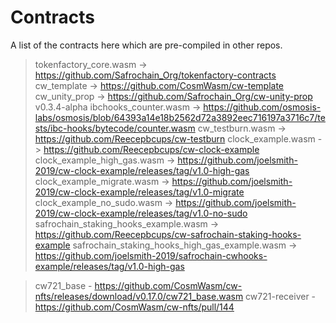 # Contracts

A list of the contracts here which are pre-compiled in other repos.

> tokenfactory_core.wasm -> <https://github.com/Safrochain_Org/tokenfactory-contracts>
> cw_template -> <https://github.com/CosmWasm/cw-template>
> cw_unity_prop -> <https://github.com/Safrochain_Org/cw-unity-prop> v0.3.4-alpha
> ibchooks_counter.wasm -> <https://github.com/osmosis-labs/osmosis/blob/64393a14e18b2562d72a3892eec716197a3716c7/tests/ibc-hooks/bytecode/counter.wasm>
> cw_testburn.wasm -> <https://github.com/Reecepbcups/cw-testburn>
> clock_example.wasm -> <https://github.com/Reecepbcups/cw-clock-example>
> clock_example_high_gas.wasm -> <https://github.com/joelsmith-2019/cw-clock-example/releases/tag/v1.0-high-gas>
> clock_example_migrate.wasm -> <https://github.com/joelsmith-2019/cw-clock-example/releases/tag/v1.0-migrate>
> clock_example_no_sudo.wasm -> <https://github.com/joelsmith-2019/cw-clock-example/releases/tag/v1.0-no-sudo>
> safrochain_staking_hooks_example.wasm -> <https://github.com/Reecepbcups/cw-safrochain-staking-hooks-example>
> safrochain_staking_hooks_high_gas_example.wasm -> <https://github.com/joelsmith-2019/safrochain-cwhooks-example/releases/tag/v1.0-high-gas>

> cw721_base - https://github.com/CosmWasm/cw-nfts/releases/download/v0.17.0/cw721_base.wasm
> cw721-receiver - https://github.com/CosmWasm/cw-nfts/pull/144
